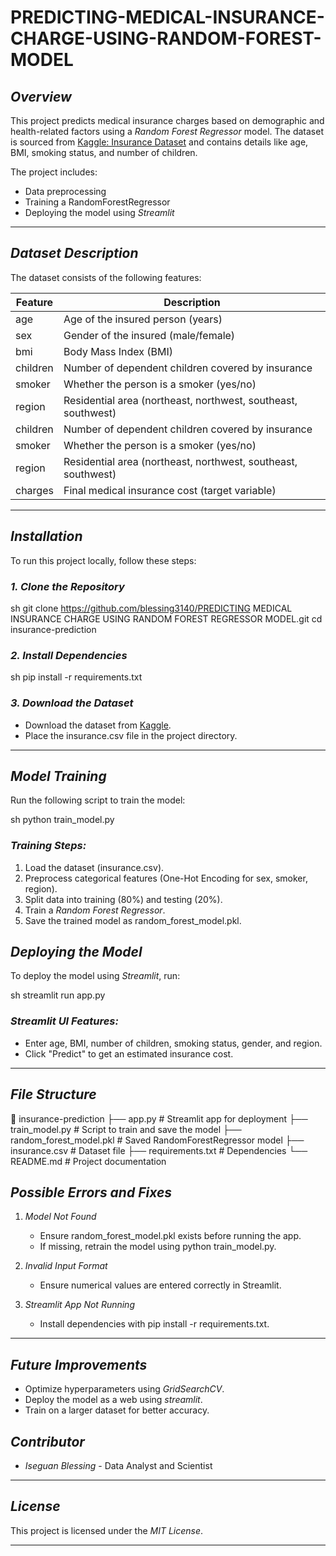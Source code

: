 # PREDICTING-MEDICAL-INSURANCE-CHARGE-USING-RANDOM-FOREST-MODEL

## *Overview*
This project predicts medical insurance charges based on demographic and health-related factors using a *Random Forest Regressor* model. The dataset is sourced from [Kaggle: Insurance Dataset](https://www.kaggle.com/datasets/mirichoi0218/insurance) and contains details like age, BMI, smoking status, and number of children.

The project includes:
- Data preprocessing
- Training a RandomForestRegressor
- Deploying the model using *Streamlit*

---

## *Dataset Description*
The dataset consists of the following features:

| Feature  | Description |
|----------|------------|
| age  | Age of the insured person (years) |
| sex  | Gender of the insured (male/female) |
| bmi  | Body Mass Index (BMI) |
| children  | Number of dependent children covered by insurance |
| smoker  | Whether the person is a smoker (yes/no) |
| region  | Residential area (northeast, northwest, southeast, southwest) |
| children  | Number of dependent children covered by insurance |
| smoker  | Whether the person is a smoker (yes/no) |
| region  | Residential area (northeast, northwest, southeast, southwest) |
| charges  | Final medical insurance cost (target variable) |

---

## *Installation*
To run this project locally, follow these steps:

### *1. Clone the Repository*
sh
git clone https://github.com/blessing3140/PREDICTING MEDICAL INSURANCE CHARGE USING RANDOM FOREST REGRESSOR MODEL.git
cd insurance-prediction


### *2. Install Dependencies*
sh
pip install -r requirements.txt

### *3. Download the Dataset*
- Download the dataset from [Kaggle](https://www.kaggle.com/datasets/mirichoi0218/insurance).
- Place the insurance.csv file in the project directory.

---

## *Model Training*
Run the following script to train the model:

sh
python train_model.py


### *Training Steps:*
1. Load the dataset (insurance.csv).
2. Preprocess categorical features (One-Hot Encoding for sex, smoker, region).
3. Split data into training (80%) and testing (20%).
4. Train a *Random Forest Regressor*.
5. Save the trained model as random_forest_model.pkl.

## *Deploying the Model*
To deploy the model using *Streamlit*, run:

sh
streamlit run app.py


### *Streamlit UI Features:*
- Enter age, BMI, number of children, smoking status, gender, and region.
- Click "Predict" to get an estimated insurance cost.

---

## *File Structure*

📂 insurance-prediction
├── app.py               # Streamlit app for deployment
├── train_model.py       # Script to train and save the model
├── random_forest_model.pkl  # Saved RandomForestRegressor model
├── insurance.csv        # Dataset file
├── requirements.txt     # Dependencies
└── README.md            # Project documentation

## *Possible Errors and Fixes*
1. *Model Not Found*  
   - Ensure random_forest_model.pkl exists before running the app.
   - If missing, retrain the model using python train_model.py.

2. *Invalid Input Format*  
   - Ensure numerical values are entered correctly in Streamlit.

3. *Streamlit App Not Running*  
   - Install dependencies with pip install -r requirements.txt.

---

## *Future Improvements*
- Optimize hyperparameters using *GridSearchCV*.
- Deploy the model as a web using *streamlit*.
- Train on a larger dataset for better accuracy.




## *Contributor*
- *Iseguan Blessing* - Data Analyst and Scientist

---

## *License*
This project is licensed under the *MIT License*.

---






